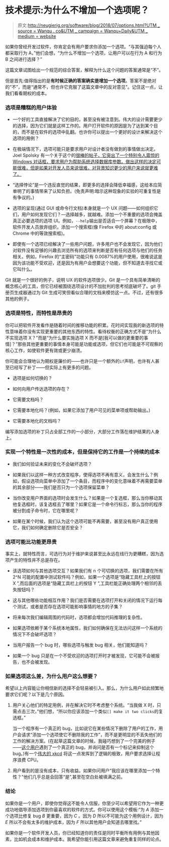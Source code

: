 # 技术提示:为什么不增加一个选项呢？

> 原文:[http://neugierig.org/software/blog/2018/07/options.html?UTM _ source = Wanqu . co&UTM _ campaign = Wanqu+Daily&UTM _ medium = website](http://neugierig.org/software/blog/2018/07/options.html?utm_source=wanqu.co&utm_campaign=Wanqu+Daily&utm_medium=website)

<main>

如果你曾经开发过软件，你肯定会有用户要求你添加一个选项。“与其强迫每个人都采取行为 A，”他们会想，“为什么不增加一个选项，让用户可以在行为 A 和行为 B 之间进行选择？”

这篇文章试图给出一个规范的综合答案，解释为什么这个问题的答案通常是“不”。

但是首先:值得指出的是**有时候正确的答案确实是增加一个选项**。答案不是绝对的“不”，而是“通常不，但也许它克服了这篇文章中的反对意见”。记住这一点，让我们看看期权的成本。

### 选项是糟糕的用户体验

*   一个好的工具直接解决了它的目的，甚至没有被注意到。伟大的设计需要更少的选择，因为它们就是这样工作的。用户打开软件的原因是为了达到某个目的，而不是在软件的选项中乱翻。也许你可以提出一个更好的设计来解决这个选项的用例？

*   在极端情况下，选项可能只是要求用户对设计者没有做到的事情做出决定。Joel Spolsky 有一个关于这个的[很棒的帖子，它突出了一个特别令人震惊的 Windows 对话框，要求用户为帮助系统选择数据库参数。做出这样的决定可能很难，但是如果对开发人员来说很难，对背景知识更少的用户来说就更难了。](https://www.joelonsoftware.com/2000/04/12/choices/)

*   “选择悖论”是一个违反直觉的结果，即更多的选择会降低幸福感，这给本应简单明了的事情带来了认知负担。(免责声明:暗示这种现象的实验的可重复性是有争议的。)

*   选项的呈现(通过 GUI 或命令行文档)本身就是一个 UX 问题——如何组织它们，用户如何发现它们？—选择越多，就越难。添加一个不重要的选项会掩盖真正必要选项的选项 UI。例如，`--help`输出是否适合一个屏幕？在极限中，软件开发人员放弃组织，添加一个搜索框(像 Firefox 中的 about:config 或 Chrome 中的等效搜索框)。

*   即使有一个选项已经解决了一些用户问题，许多用户也不会发现它，因为他们对软件没有足够的兴趣去浏览所有的选项来判断是否有任何选项与他们的任务相关。例如，Firefox 的“主密码”功能只有 0.0087%的用户使用，很难说这是因为该功能不受欢迎，还是因为有用户会想要这个功能，但不知道去寻找它或它叫什么。

Git 就是一个很好的例子，说明 UX 的软件选项很少。Git 是一个具有简单清晰的概念核心的工具，但它已经被围绕选项设计的不加批判的思考彻底破坏了。git 手册页生成器通过为 Git 生成可笑但看似合理的文档来模仿这一点。不过，还有很多其他的例子。

### 选项是特性，而特性是昂贵的

你可以把软件开发看作是随着时间的推移功能的积累。花时间实现我的新选项的特性意味着你没有实现更重要的其他东西的特性。看待权衡的正确方式不是“为什么不实现选项 X？”而是“为什么要实施选项 X 而不是[我可以做的更重要的事情]？”那些其他更重要的事情本身可能是功能或选项，但它们也可能是不可观察的核心工作，如使软件更有效或更少崩溃。

你可能会合理地认为期权是廉价的——也许只是一个额外的`if`声明，也许有人甚至已经写了补丁——但实际上有更多的问题。

*   选项是如何切换的？

*   如何向用户传达选项的存在？

*   它需要文档吗？

*   它需要本地化吗？(例如，如果它添加了用户可见的菜单项或帮助输出。)

*   它需要本地化的文档吗？

编写添加选项的补丁只占全部工作的一小部分，大部分工作落在维护结果的人身上。

### 实现一个特性是一次性的成本，但是保持它的工作是一个持续的成本

*   我们如何验证未来的变化不会破坏选项？

*   如果我们以这样一种方式改变程序，使得选项不再有意义，会发生什么？例如，假设选项向菜单中添加了一个条目，而程序中的变化意味着不再需要菜单的其余部分——我们是否只为一个选项保留菜单？

*   当你改变用户界面的选项时会发生什么？如果是一个复选框，那么当你移动其他复选框时，该复选框去了哪里？如果它是一个命令行标志，那么当你的程序被分割成子命令时，它在哪里呢？

*   如果在某个时候，我们认为这个选项可能不再需要，甚至没有用户真正使用它，我们如何确定删除它是否安全？

### 选项可能比功能更昂贵

事实上，就特性而言，可选行为对于维护来说甚至比永远在线行为更糟糕，因为选项产生的特性并不总是存在。

*   该选项如何与其他选项交互？如果我们有 n 个可切换的选项，我们需要在所有 2^N 可能的配置中测试软件吗？例如，如果一个选项是“隐藏工具栏上的按钮 X ”,而后面的选项是“隐藏工具栏上的按钮 Y ”,工具栏能正确处理两个相邻的丢失按钮吗？

*   这与其他哪些功能相互作用？我们是否需要在选项打开和关闭的情况下运行每个测试，或者是否存在选项可能影响事情的地方的子集？

*   将来每次我们编辑周围的代码时，选项都会增加代码推理的复杂性。

*   如果选项依赖于某个系统本地属性，我们如何确保在无法访问这样一个系统的情况下不会破坏选项？

*   当用户报告一个 bug 时，哪些选项与触发 bug 相关，他们能知道吗？

*   如果一个 bug 只是在一个不受欢迎的选项打开时才被发现，它可能不会被报告，也不会被发现。

### 如果选项这么差，为什么用户这么想要？

希望以上内容能让你相信新的选择不会轻易被引入。那么，为什么用户如此频繁地要求它们呢？以下是几个原因。

1.  用户关心他们的特定用例，并在解决它时不考虑整个系统。“当我做 X 时，只需点击三次，”他们想，“所以你应该添加一个类似`[] make it two clicks`的复选框。”

    当一个程序有一个真正的 bug，比如说它在某些情况下删除了用户的工作，用户会请求“添加一个选项使它不删除我的工作”，而不是更明显的不丢失他们的工作的解决方案。(在起草这篇文章的时候，我碰巧想到了一个完美的例子——[这个用户](https://groups.google.com/d/topic/ninja-build/FJTIQiRBK20/discussion)遇到了一个真正的 bug，并询问是否有一个标记来抑制这个 bug。)有一个[伟大的 xkcd](https://xkcd.com/1172/) 将这一点发挥到了逻辑的极致，用户要求选择让程序浪费 CPU。

2.  用户看到的是没有成本，只有收益。如果你问用户“我应该在哪里添加一个特性？”他们几乎总是会回答“是”,甚至在空白处被填满之前。

### 结论

如果你是一个用户，即使你觉得这不能令人信服，你至少可以希望用它作为一种更成功地倡导添加选项到你最喜欢的软件的方式。你可以使用这个模板:“为 *A* 添加一个选项比修复 bug *B* 更重要，因为 *C* 。因为 *D* 所以不可能为这个用例设计，因为 *E* 所以不会有太多的维护成本，因为 *F* 所以其他用户会知道去哪里找。”

如果你是一个软件开发人员，你已经知道你的责任是同时平衡所有用例与其他因素，比如机会成本和维护成本。我希望你能引用这篇文章来避免重复同样的论点。

</main>